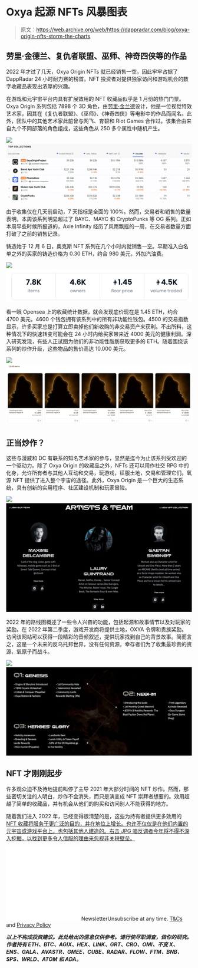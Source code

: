 # Oxya 起源 NFTs 风暴图表

> 原文：<https://web.archive.org/web/https://dappradar.com/blog/oxya-origin-nfts-storm-the-charts>

## 劳里·金德兰、复仇者联盟、巫师、神奇四侠等的作品

2022 年才过了几天，Oxya Origin NFTs 就已经销售一空，因此牢牢占据了 DappRadar 24 小时耐力赛的榜首。NFT 投资者对提供独家访问和游戏机会的数字收藏品表现出浓厚的兴趣。

在游戏和元宇宙平台内具有扩展效用的 NFT 收藏品似乎是 1 月份的热门门票。Oxya Origin 系列包括 7898 个 3D 角色，由[劳里·金兰德](https://web.archive.org/web/20221201191413/https://www.imdb.com/name/nm9061446/)设计，他是一位视觉特效艺术家，因其在《复仇者联盟》、《巫师》、《神奇四侠》等电影中的作品而闻名。此外，团队中的其他艺术家此前曾与网飞、育碧和 Riot Games 合作过。该集合由来自九个不同部落的角色组成，这些角色从 250 多个属性中随机产生。

[](https://web.archive.org/web/20221201191413/https://dappradar.com/nft/collections)[![](img/72991930b15783625fcf198af8587a3a.png)<picture>![Oxya Origin](img/f551600b1e479b13814572d09017272c.png)</picture>](https://web.archive.org/web/20221201191413/https://dappradar.com/nft/collections)

由于收集仅在几天前启动，7 天指标是全面的 100%。然而，交易者和销售的数量表明，本周该系列明显超过了 BAYC、MAYC 和 CryptoPunks 等 OG 系列。正如本周早些时候所报道的，Axie Infinity 经历了风雨飘摇的一周，在交易者数量方面打破了之前的销售记录。

铸造始于 12 月 6 日，奥克斯 NFT 系列在几个小时内就销售一空。早期准入白名单之外的买家的铸造价格为 0.30 ETH，约合 980 美元，外加汽油费。

![](img/9bd0ed33b103326ea8fca06ef8152ef9.png)![](img/20bfcda547be1618a0046706e0415067.png)

看一眼 Opensea 上的收藏统计数据，就会发现底价现在是 1.45 ETH，约合 4700 美元。4600 个钱包拥有该系列中的所有非功能性钱包。4500 的交易指数显示，许多买家总是打算立即卖掉他们新收购的非交易资产来获利。不出所料，这种情况下的快速转变可能会在 24 小时内给买家带来近 4000 美元的健康利润。深入研究发现，有些人正试图为他们的非功能性脂肪获取更多的 ETH。随着围绕该系列的炒作升级，这些物品的售价高达 10.000 美元。

![](img/961eb80f260b0b05c8d743cf564b1d30.png)![Oxya Origin](img/88c4f9e3ab36cdc4fbe73c0b33970b00.png)

## 正当炒作？

这些与漫威和 DC 有联系的知名艺术家的参与，显然是迄今为止该系列受欢迎的一个驱动力。除了 Oxya Origin 的收藏品之外，NFTs 还可以用作社交 RPG 中的化身，允许所有者与其他人互动和交易，玩游戏，征服土地，交易和管理它们。氧源 NFT 提供了进入整个宇宙的途径。此外，Oxya Origin 是一个巨大的生态系统，具有创新的实用程序、社区建设机制和玩家冒险。

![](img/61f86d4d89601a3dc22d3163060e7f24.png)![Oxya Origin](img/fcfd2750986a9ca6a913cca280f65a36.png)

2022 年的路线图概述了一些令人兴奋的功能，包括起源和故事情节以及对玩家的奖励。在 2022 年第二季度，游戏开发商将提供土地，OXYA 令牌和贵族奖励。访问该网站可以获得一段精彩的音频叙述，提供玩家找到自己的背景故事。简而言之，这是一个未来的反乌托邦世界，没有任何资源，幸存者们为了收集最珍贵的资源，氧原子而战斗。

![](img/7c8c9cd9e6bbd571e9a14d20888d6d81.png)![Oxya Origin](img/ff32bdbebd9359b3e3d827e0dacdf15a.png)

## NFT 才刚刚起步

许多观众迫不及待地提前叫停了主导 2021 年大部分时间的 NFT 炒作。然而，那些密切关注的人明白，炒作不会消失，而只是演变成 NFT 崇拜者想要的。效用超越了简单的收藏品，并有机会从他们的购买和访问别人不能获得的地方。

随着我们进入 2022 年，已经变得很清楚的是，这些为持有者提供更多效用的 [NFT 收藏将服务于更广泛的目的，并在地位上增长。也许不仅仅是在他们内置的元宇宙或游戏平台上。也包括其他人建造的。右击 JPG 唱反调者今年将不得不深入挖掘，以找到更多令人信服的理由来忽视非关税壁垒。](https://web.archive.org/web/20221201191413/https://dappradar.com/nft/collections)

![](img/6d5a4a2d609c56e1a5771717e54ba759.png) NewsletterUnsubscribe at any time. [T&Cs](https://web.archive.org/web/20221201191413/https://dappradar.com/terms) and [Privacy Policy](https://web.archive.org/web/20221201191413/https://dappradar.com/privacy-policy)

***以上不构成投资建议。此处给出的信息仅供参考。请行使尽职调查，做你的研究。作者持有 ETH、BTC、AGIX、HEX、LINK、GRT、CRO、OMI、不变 X、ENS、GALA、AVASTR、GMEE、CUBE、RADAR、FLOW、FTM、BNB、SPS、WRLD、ATOM 和 ADA。***